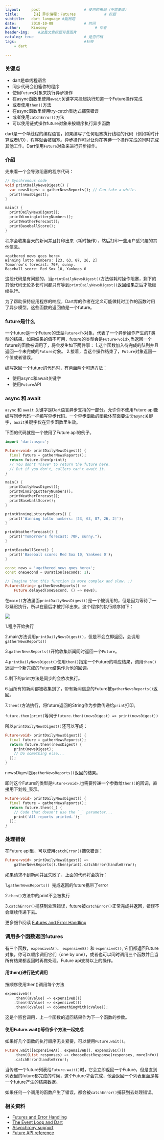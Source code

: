 ```yaml
---
layout:     post                    # 使用的布局（不需要改）
title:      【译】异步编程：Futures             # 标题 
subtitle:   dart language #副标题
date:       2018-10-08              # 时间
author:     Kinsomy                      # 作者
header-img:    #这篇文章标题背景图片
catalog: true                       # 是否归档
tags:                               #标签   
    - dart
       
---
```


### 关键点
* dart是单线程语言
* 同步代码会阻塞你的程序
* 使用`Future`对象来执行异步操作
* 在async函数里使用`await`关键字来挂起执行知道一个Future操作完成
* 或者使用`then()`方法
* 在async函数里使用try-catch表达式捕获错误
* 或者使用`catchError()`方法
* 可以使用链式操作future对象来按顺序执行异步函数

dart是一个单线程的编程语言，如果编写了任何阻塞执行线程的代码（例如耗时计算或者I/O），程序就会被阻塞。异步操作可以让你在等待一个操作完成的同时完成其他工作。Dart使用`Future`对象来进行异步操作。

### 介绍
先来看一个会导致阻塞的程序代码：
```dart
// Synchronous code
void printDailyNewsDigest() {
  var newsDigest = gatherNewsReports(); // Can take a while.
  print(newsDigest);
}

main() {
  printDailyNewsDigest();
  printWinningLotteryNumbers();
  printWeatherForecast();
  printBaseballScore();
}
```
程序会收集当天的新闻并且打印出来（耗时操作），然后打印一些用户感兴趣的其他信息。
```
<gathered news goes here>
Winning lotto numbers: [23, 63, 87, 26, 2]
Tomorrow's forecast: 70F, sunny.
Baseball score: Red Sox 10, Yankees 0
```
这段代码是有问题的，当`printDailyNewsDigest()`方法做耗时操作阻塞，剩下的其他代码无论多长时间都只有等到`printDailyNewsDigest()`返回结果之后才能继续执行。

为了帮助保持应用程序的响应，Dart库的作者在定义可能做耗时工作的函数时用了异步模型。这些函数的返回值是一个future。

### future是什么
一个future是一个Future的泛型`Future<T>`对象，代表了一个异步操作产生的T类型的结果。如果结果的值不可用，future的类型会是`Future<void>`,当返回一个future的函数被调用了，将会发生如下两件事：
1.这个函数加入待完成的队列并且返回一个未完成的`Future`对象。
2.接着，当这个操作结束了，`Future`对象返回一个值或者错误。

编写返回一个future的代码时，有两面两个可选方法：
* 使用async和await关键字
* 使用`Future`API

### async 和 await
`async` 和 `await` 关键字是Dart语言异步支持的一部分。允许你不使用Future api像编写同步代码一样编写异步代码。一个异步函数的函数体前面要生命`async`关键字，`await`关键字仅在异步函数里生效。

下面的代码就是一个使用了Future api的例子。
```dart
import 'dart:async';

Future<void> printDailyNewsDigest() {
  final future = gatherNewsReports();
  return future.then(print);
  // You don't *have* to return the future here.
  // But if you don't, callers can't await it.
}

main() {
  printDailyNewsDigest();
  printWinningLotteryNumbers();
  printWeatherForecast();
  printBaseballScore();
}

printWinningLotteryNumbers() {
  print('Winning lotto numbers: [23, 63, 87, 26, 2]');
}

printWeatherForecast() {
  print("Tomorrow's forecast: 70F, sunny.");
}

printBaseballScore() {
  print('Baseball score: Red Sox 10, Yankees 0');
}

const news = '<gathered news goes here>';
const oneSecond = Duration(seconds: 1);

// Imagine that this function is more complex and slow. :)
Future<String> gatherNewsReports() =>
    Future.delayed(oneSecond, () => news);
```
在`main()`方法里面`printDailyNewsDigest()`是一个被调用的，但是因为等待了一秒延迟执行，所以在最后才被打印出来。这个程序的执行顺序如下：


![](https://user-gold-cdn.xitu.io/2018/9/29/166236e99e4ba5b5?w=677&h=279&f=png&s=39259)

1.程序开始执行

2.main方法调用`printDailyNewsDigest()`，但是不会立即返回，会调用`gatherNewsReports()`

3.`gatherNewsReports()`开始收集新闻同时返回一个`Future`。

4.`printDailyNewsDigest()`使用`then()`指定一个Future的响应结果，调用`then()`返回一个新完成的Future结果作为他的回调。

5.剩下的print方法是同步的会依次执行。

6.当所有的新闻都被收集到了，带有新闻信息的Future被`gatherNewsReports()`返回。

7.`then()`方法执行，将future返回的String作为参数传递给`print`打印。

`future.then(print)`等同于`future.then((newsDigest) => print(newsDigest))`

所以`printDailyNewsDigest()`还可以写成：
```dart
Future<void> printDailyNewsDigest() {
  final future = gatherNewsReports();
  return future.then((newsDigest) {
    print(newsDigest);
    // Do something else...
  });
}
```
newsDigest是`gatherNewsReports()`返回的结果。

即时这个Future的类型是`Future<void>`,也需要传递一个参数给`then()`的回调，直接用下划线`_`表示。
```dart
Future<void> printDailyNewsDigest() {
  final future = gatherNewsReports();
  return future.then((_) {
    // Code that doesn't use the `_` parameter...
    print('All reports printed.');
  });
}
```

### 处理错误
在Future api里，可以使用`catchError()`捕获错误：
```dart
Future<void> printDailyNewsDigest() =>
    gatherNewsReports().then(print).catchError(handleError);
```
如果请求不到新闻并且失败了，上面的代码将会执行：

1.`gatherNewsReports() `完成返回的future携带了error

2.`then()`方法中的print不会被执行

3.`catchError()`捕获到处理错误，future被`catchError()`正常完成并返回，错误不会继续传递下去。

更多细节阅读 [Futures and Error Handling](https://www.dartlang.org/guides/libraries/futures-error-handling)

### 调用多个函数返回futures
有三个函数，`expensiveA()`、 `expensiveB()` 和 `expensiveC()`, 它们都返回Future对象。你可以顺序调用它们（one by one），或者也可以同时调用三个函数并且当所有结果都返回时再做处理。Future api支持以上的操作。

#### 用then()进行链式调用
按顺序使用then()调用每个方法
```dart
expensiveA()
    .then((aValue) => expensiveB())
    .then((bValue) => expensiveC())
    .then((cValue) => doSomethingWith(cValue));
```
这是个嵌套调用，上一个函数的返回结果作为下一个函数的参数。

#### 使用Future.wait()等待多个方法一起完成
如果好几个函数的执行顺序无关紧要，可以使用`Future.wait()`。

```dart
Future.wait([expensiveA(), expensiveB(), expensiveC()])
    .then((List responses) => chooseBestResponse(responses, moreInfo))
    .catchError(handleError);
```

当传递一个future列表给`Future.wait()`时，它会立即返回一个Future，但是直到列表里的future都完成的时候，这个Future才会完成，他会返回一个列表里面是每一个future产生的结果数据。

如果任何一个调用的函数产生了错误，都会被`catchError()`捕获到去处理错误。

### 相关资料
* [Futures and Error Handling](https://www.dartlang.org/guides/libraries/futures-error-handling)
* [The Event Loop and Dart](https://webdev.dartlang.org/articles/performance/event-loop)
* [Asynchrony support](https://www.dartlang.org/guides/language/language-tour#asynchrony-support)
* [Future API reference](https://api.dartlang.org/stable/dart-async/Future-class.html)
